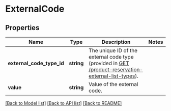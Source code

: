 # ExternalCode

## Properties
Name | Type | Description | Notes
------------ | ------------- | ------------- | -------------
**external_code_type_id** | **string** | The unique ID of the external code type (provided in [GET /product-reservation-external-list-types](https://carecloud.readme.io/reference/getproductreservationexternallisttypes)). | 
**value** | **string** | Value of the external code. | 

[[Back to Model list]](../../README.md#documentation-for-models) [[Back to API list]](../../README.md#documentation-for-api-endpoints) [[Back to README]](../../README.md)

